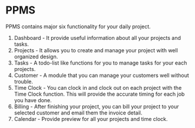 # PPMS

PPMS contains major six functionality for your daily project.

1. Dashboard - It provide useful information about all your projects and tasks.
2. Projects - It allows you to create and manage your project with well organized design.
3. Tasks - A todo-list like functions for you to manage tasks for your each projects.
4. Customer - A module that you can manage your customers well without trouble. 
5. Time Clock - You can clock in and clock out on each project with the Time Clock function. This will provide the accurate timing for each job you have done.
6. Billing - After finishing your project, you can bill your project to your selected customer and email them the invoice detail.
7. Calendar - Provide preview for all your projects and time clock.
